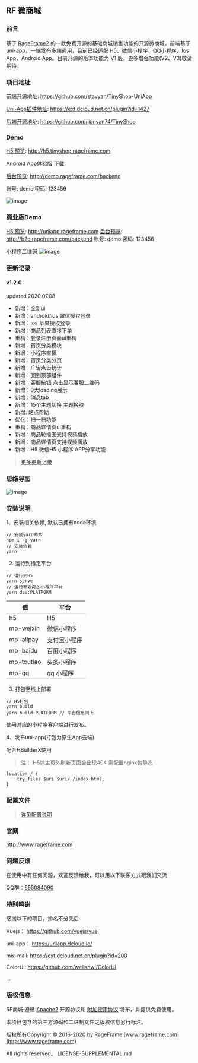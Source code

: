 ## RF 微商城

### 前言

基于 [RageFrame2](https://github.com/jianyan74/rageframe2) 的一款免费开源的基础商城销售功能的开源微商城，前端基于 uni-app，一端发布多端通用，目前已经适配 H5、微信小程序、QQ小程序、Ios App、Android App。目前开源的版本功能为 V1 版，更多增强功能(V2、V3)敬请期待。


### 项目地址

[前端开源地址](https://github.com/stavyan/TinyShop-UniApp): https://github.com/stavyan/TinyShop-UniApp

[Uni-App插件地址](https://ext.dcloud.net.cn/plugin?id=1427): https://ext.dcloud.net.cn/plugin?id=1427

[后端开源地址](https://github.com/jianyan74/TinyShop): https://github.com/jianyan74/TinyShop

### Demo

[H5 预览](http://h5.tinyshop.rageframe.com): http://h5.tinyshop.rageframe.com

Android App体验版 [下载](http://b2c.rageframe.com/attachment/files/2020/07/06/__UNI__8006C11_0706181408.apk)

[后台预览](http://demo.rageframe.com/backend): http://demo.rageframe.com/backend

账号: demo
密码: 123456

![image](docs/images/h5-qrcode.png)

### 商业版Demo

[H5 预览](http://uniapp.rageframe.com ): http://uniapp.rageframe.com
[后台预览](http://b2c.rageframe.com/backend): http://b2c.rageframe.com/backend
账号: demo
密码: 123456

小程序二维码
![image](docs/images/mp-qr-code.jpg)

### 更新记录

#### v1.2.0

updated 2020.07.08

- 新增：全新ui
- 新增：android/ios 微信授权登录
- 新增：ios 苹果授权登录
- 新增：商品列表直接下单
- 重构：登录注册页面ui重构
- 新增：首页分类模块
- 新增：小程序直播
- 新增：首页分类分页
- 新增：广告点击统计
- 新增：回到顶部组件
- 新增：客服按钮 点击显示客服二维码
- 新增：9大loading展示
- 新增：消息tab
- 新增：15个主题切换 主题换肤
- 新增: 站点帮助
- 优化：扫一扫功能
- 重构：商品详情页ui重构
- 新增：商品轮播图支持视频播放
- 新增：商品详情页支持视频播放
- 新增：H5 微信H5 小程序 APP分享功能

> [更多更新记录](docs/UPDATE.md)

### 思维导图

![image](docs/images/tinyshop.png)

### 安装说明

1、安装相关依赖, 默认已拥有node环境

```
// 安装yarn命令
npm i -g yarn
// 安装依赖
yarn
```

2. 运行到指定平台

```
// 运行到H5
yarn serve
// 运行至对应的小程序平台
yarn dev:PLATFORM
```

值 | 平台
---|---
h5 | H5
mp-weixin | 微信小程序
mp-alipay | 支付宝小程序
mp-baidu | 百度小程序
mp-toutiao | 头条小程序
mp-qq | qq 小程序


3. 打包至线上部署
```
// H5打包
yarn build
yarn build:PLATFORM // 平台信息同上
```
使用对应的小程序客户端进行发布。

4、发布uni-app(打包为原生App云端)

配合HBuilderX使用

> 注： H5除主页外刷新页面会出现404 需配置nginx伪静态

```angular2
location / {
    try_files $uri $uri/ /index.html;
}
```

### 配置文件

> [详见配置说明](docs/CONFIG.md)

### 官网

http://www.rageframe.com

### 问题反馈

在使用中有任何问题，欢迎反馈给我，可以用以下联系方式跟我们交流

QQ群：[655084090](https://jq.qq.com/?_wv=1027&k=4BeVA2r)

### 特别鸣谢

感谢以下的项目，排名不分先后

Vuejs： https://github.com/vuejs/vue

uni-app： https://uniapp.dcloud.io/

mix-mall: https://ext.dcloud.net.cn/plugin?id=200

ColorUI: https://github.com/weilanwl/ColorUI

...

### 版权信息

RF商城 遵循 [Apache2](LICENSE.md) 开源协议和 [附加使用协议](docs/LICENSE-SUPPLEMENTAL.md) 发布，并提供免费使用。

本项目包含的第三方源码和二进制文件之版权信息另行标注。

版权所有Copyright © 2016-2020 by RageFrame [www.rageframe.com](http://www.rageframe.com)

All rights reserved。
LICENSE-SUPPLEMENTAL.md
